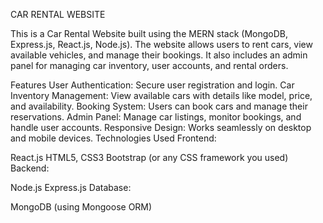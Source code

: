 CAR RENTAL WEBSITE

This is a Car Rental Website built using the MERN stack (MongoDB, Express.js, React.js, Node.js). The website allows users to rent cars, view available vehicles, and manage their bookings. It also includes an admin panel for managing car inventory, user accounts, and rental orders.

Features
User Authentication: Secure user registration and login.
Car Inventory Management: View available cars with details like model, price, and availability.
Booking System: Users can book cars and manage their reservations.
Admin Panel: Manage car listings, monitor bookings, and handle user accounts.
Responsive Design: Works seamlessly on desktop and mobile devices.
Technologies Used
Frontend:

React.js
HTML5, CSS3
Bootstrap (or any CSS framework you used)
Backend:

Node.js
Express.js
Database:

MongoDB (using Mongoose ORM)
